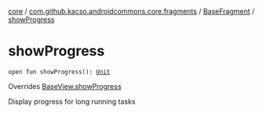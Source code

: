 [core](../../index.md) / [com.github.kacso.androidcommons.core.fragments](../index.md) / [BaseFragment](index.md) / [showProgress](./show-progress.md)

# showProgress

`open fun showProgress(): `[`Unit`](https://kotlinlang.org/api/latest/jvm/stdlib/kotlin/-unit/index.html)

Overrides [BaseView.showProgress](../../com.github.kacso.androidcommons.core.views/-base-view/show-progress.md)

Display progress for long running tasks

